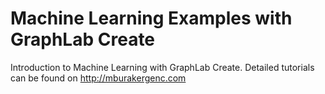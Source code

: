 # Machine Learning Examples with GraphLab Create

Introduction to Machine Learning with GraphLab Create. Detailed tutorials can be found on http://mburakergenc.com
